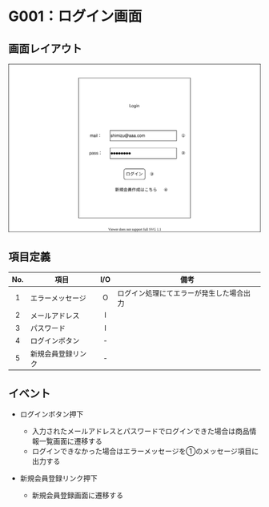 # G001：ログイン画面

## 画面レイアウト

![](image/G001_ログイン画面.svg)

## 項目定義

|  No.  |  項目  |  I/O  |  備考  |
| :---: | --- |:---:| --- |
| 1 | エラーメッセージ | O | ログイン処理にてエラーが発生した場合出力 |
| 2 | メールアドレス | I |  |
| 3 | パスワード | I |  |
| 4 | ログインボタン | - |  |
| 5 | 新規会員登録リンク | - |  |

## イベント

- ログインボタン押下
    - 入力されたメールアドレスとパスワードでログインできた場合は商品情報一覧画面に遷移する
    - ログインできなかった場合はエラーメッセージを①のメッセージ項目に出力する

- 新規会員登録リンク押下
    - 新規会員登録画面に遷移する

